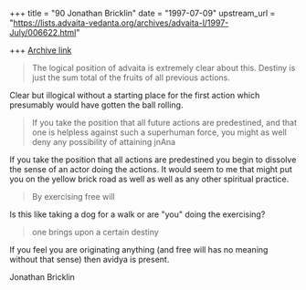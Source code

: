 +++
title = "90 Jonathan Bricklin"
date = "1997-07-09"
upstream_url = "https://lists.advaita-vedanta.org/archives/advaita-l/1997-July/006622.html"

+++
[Archive link](https://lists.advaita-vedanta.org/archives/advaita-l/1997-July/006622.html)

> The logical position of advaita is extremely clear about this. Destiny is
> just the sum total of the fruits of all previous actions.

Clear but illogical without a starting place for the first action which
presumably would have gotten the ball rolling.

>
> If you take the position that all future actions are predestined, and
> that one is helpless against such a superhuman force, you might as well
> deny any possibility of attaining jnAna

If you take the position that all actions are predestined you begin to
dissolve the sense of an actor doing the actions.  It would seem to me that
might put you on the yellow brick road as well as well as any other
spiritual practice.

>By exercising free will

Is this like taking a dog for a walk or are "you" doing the exercising?

> one brings upon a certain destiny

If you feel you are originating anything (and free will has no meaning
without that sense) then avidya is present.


Jonathan Bricklin

